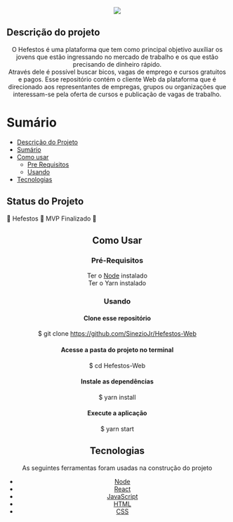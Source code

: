 <p align="center">
    <Img src="https://i.ibb.co/8XM4H1L/4450101393-87769958-de9c-40c7-8bf3-0609fc0a80a8.png"/>
</p>

## Descrição do projeto
<p align="center">
    O Hefestos é uma plataforma que tem como principal objetivo auxíliar os jovens que estão ingressando no mercado de trabalho e os que estão precisando de dinheiro rápido.<br>
    Através dele é possível buscar bicos, vagas de emprego e cursos gratuitos e pagos.
    Esse repositório contém o cliente Web da plataforma que é direcionado aos representantes de empregas, grupos ou organizações que interessam-se pela oferta de cursos e publicação de vagas de trabalho.
</p>

Sumário
=================
<!--ts-->
   * [Descrição do Projeto](#descrição-do-projeto)
   * [Sumário](#sumário)
   * [Como usar](#como-usar)
      * [Pre Requisitos](#pré-requisitos)
      * [Usando](#usando)
   * [Tecnologias](#tecnologias)
<!--te-->

## Status do Projeto

<and align="center">
    🚧  Hefestos 🚀 MVP Finalizado  🚧
</h4>

## Como Usar

### Pré-Requisitos

<p>
    Ter o <a href="https://nodejs.org/en/">Node</a> instalado<br>
    Ter o <a hreh="https://yarnpkg.com/">Yarn</a> instalado
</p>

### Usando

  #### Clone esse repositório
  $ git clone <https://github.com/SinezioJr/Hefestos-Web>
  
  #### Acesse a pasta do projeto no terminal
  $ cd Hefestos-Web
  
  #### Instale as dependências
  $ yarn install
  
  #### Execute a aplicação
  $ yarn start

## Tecnologias

As seguintes ferramentas foram usadas na construção do projeto

- [Node](https://nodejs.org/en/)
- [React](https://pt-br.reactjs.org/)
- [JavaScript](https://www.javascript.com/)
- [HTML](https://html.com/)
- [CSS](https://www.w3.org/Style/CSS/Overview.en.html)
